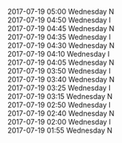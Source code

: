 2017-07-19 05:00 Wednesday  N  
2017-07-19 04:50 Wednesday  I  
2017-07-19 04:45 Wednesday  N  
2017-07-19 04:35 Wednesday  I  
2017-07-19 04:30 Wednesday  N  
2017-07-19 04:10 Wednesday  I  
2017-07-19 04:05 Wednesday  N  
2017-07-19 03:50 Wednesday  I  
2017-07-19 03:40 Wednesday  N  
2017-07-19 03:25 Wednesday  I  
2017-07-19 03:15 Wednesday  N  
2017-07-19 02:50 Wednesday  I  
2017-07-19 02:40 Wednesday  N  
2017-07-19 02:00 Wednesday  I  
2017-07-19 01:55 Wednesday  N  
